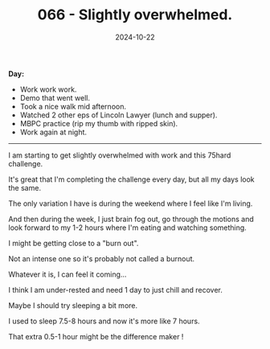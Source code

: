﻿---
title: 066 - Slightly overwhelmed.
date: 2024-10-22
categories: ["daily"]
tags: posts

---
**Day:** 

- Work work work.
- Demo that went well.
- Took a nice walk mid afternoon.
- Watched 2 other eps of Lincoln Lawyer (lunch and supper).
- MBPC practice (rip my thumb with ripped skin).
- Work again at night.
---
I am starting to get slightly overwhelmed with work and this 75hard challenge.

It's great that I'm completing the challenge every day, but all my days look the same.

The only variation I have is during the weekend where I feel like I'm living.

And then during the week, I just brain fog out, go through the motions and look forward to my 1-2 hours where I'm eating and watching something.

I might be getting close to a "burn out".

Not an intense one so it's probably not called a burnout.

Whatever it is, I can feel it coming...

I think I am under-rested and need 1 day to just chill and recover.

Maybe I should try sleeping a bit more.

I used to sleep 7.5-8 hours and now it's more like 7 hours.

That extra 0.5-1 hour might be the difference maker !
